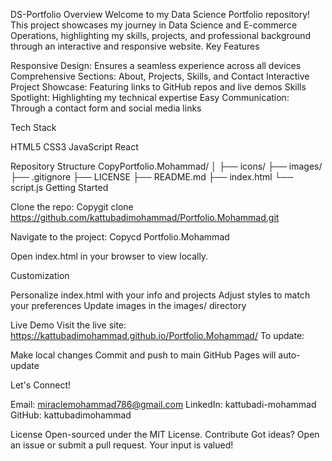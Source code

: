 DS-Portfolio
Overview
Welcome to my Data Science Portfolio repository! This project showcases my journey in Data Science and E-commerce Operations, highlighting my skills, projects, and professional background through an interactive and responsive website.
Key Features

Responsive Design: Ensures a seamless experience across all devices
Comprehensive Sections: About, Projects, Skills, and Contact
Interactive Project Showcase: Featuring links to GitHub repos and live demos
Skills Spotlight: Highlighting my technical expertise
Easy Communication: Through a contact form and social media links

Tech Stack

HTML5
CSS3
JavaScript
React

Repository Structure
CopyPortfolio.Mohammad/
│
├── icons/
├── images/
├── .gitignore
├── LICENSE
├── README.md
├── index.html
└── script.js
Getting Started

Clone the repo:
Copygit clone https://github.com/kattubadimohammad/Portfolio.Mohammad.git

Navigate to the project:
Copycd Portfolio.Mohammad

Open index.html in your browser to view locally.

Customization

Personalize index.html with your info and projects
Adjust styles to match your preferences
Update images in the images/ directory

Live Demo
Visit the live site: https://kattubadimohammad.github.io/Portfolio.Mohammad/
To update:

Make local changes
Commit and push to main
GitHub Pages will auto-update

Let's Connect!

Email: miraclemohammad786@gmail.com
LinkedIn: kattubadi-mohammad
GitHub: kattubadimohammad

License
Open-sourced under the MIT License.
Contribute
Got ideas? Open an issue or submit a pull request. Your input is valued!
